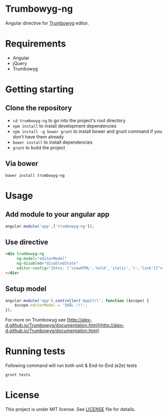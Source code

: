 Trumbowyg-ng
============

Angular directive for   [Trumbowyg](http://alex-d.github.io/Trumbowyg/) editor.

# Requirements

- Angular
- jQuery
- Trumbowyg

# Getting starting

## Clone the repository

- `cd trumbowyg-ng` to go into the project's root directory
- `npm install` to install development dependencies
- `npm install -g bower grunt` to install bower and grunt command if you don't have them already
- `bower install` to install dependencies
- `grunt` to build the project

## Via bower

`bower install trumbowyg-ng`

# Usage

## Add module to your angular app

```javascript
angular.module('app',['trumbowyg-ng']);
```

## Use directive

```html
<div trumbowyg-ng
     ng-model="editorModel"
     ng-disabled="disabledState"
     editor-config="{btns: ['viewHTML','bold','italic','|','link']}">
</div>
```

## Setup model

```javascript
angular.module('app').controller('AppCtrl', function ($scope) {
    $scope.editorModel = 'SKÅL !!!';
});
```

For more on Trumbowyg see [http://alex-d.github.io/Trumbowyg/documentation.html](http://alex-d.github.io/Trumbowyg/documentation.html)

# Running tests

Following command will run both unit & End-to-End (e2e) tests

`grunt tests`

# License

This project is under MIT license. See [LICENSE](LICENSE) file for details.
